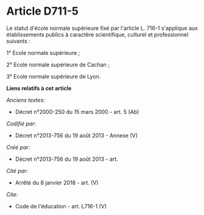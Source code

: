 # Article D711-5

Le statut d'école normale supérieure fixé par l'article L. 716-1 s'applique aux établissements publics à caractère
scientifique, culturel et professionnel suivants : 

1° Ecole normale supérieure ; 

2° Ecole normale supérieure de Cachan ; 

3° Ecole normale supérieure de Lyon.

**Liens relatifs à cet article**

_Anciens textes_:

  - Décret n°2000-250 du 15 mars 2000 - art. 5 (Ab)

_Codifié par_:

  - Décret n°2013-756 du 19 août 2013 -  Annexe (V)

_Créé par_:

  - Décret n°2013-756 du 19 août 2013 - art.

_Cité par_:

  - Arrêté du 8 janvier 2018 - art. (V)

_Cite_:

  - Code de l'éducation - art. L716-1 (V)
